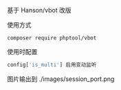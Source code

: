 基于 Hanson/vbot 改版

使用方式
```
composer require phptool/vbot
```
使用时配置
```php
config['is_multi'] 启用变动监听
```
图片输出到
./images/session_port.png